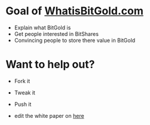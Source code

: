 # Goal of [WhatisBitGold.com](http://www.whatisbitgold.com/)

- Explain what BitGold is
- Get people interested in BitShares
- Convincing people to store there value in BitGold

# Want to help out?

- Fork it
- Tweak it
- Push it

- edit the white paper on [here](https://www.overleaf.com/2183812zwsypr#/5572930/)

